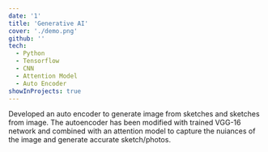 ```yaml
---
date: '1'
title: 'Generative AI'
cover: './demo.png'
github: ''
tech: 
  - Python
  - Tensorflow
  - CNN
  - Attention Model
  - Auto Encoder
showInProjects: true
---
```


Developed an auto encoder to generate image from sketches and sketches from image. The autoencoder has been modified with trained VGG-16 network and combined with an attention model to capture the nuiances of the image and generate accurate sketch/photos.
